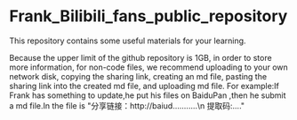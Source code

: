 # Frank_Bilibili_fans_public_repository
This repository contains some useful materials for your learning.

Because the upper limit of the github repository is 1GB, in order to store more information, for non-code files, we recommend uploading to your own network disk, copying the sharing link, creating an md file, pasting the sharing link into the created md file, and uploading md file.
For example:If Frank has something to update,he put his files on BaiduPan ,then he submit a md file.In the file is "分享链接：http://baiud...........\n   提取码:...."
